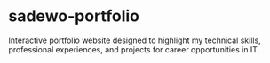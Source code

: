 # sadewo-portfolio
Interactive portfolio website designed to highlight my technical skills, professional experiences, and projects for career opportunities in IT.
